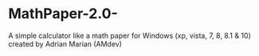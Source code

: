 # MathPaper-2.0-
A simple calculator like a math paper for Windows (xp, vista, 7, 8, 8.1 &amp; 10) created by Adrian Marian (AMdev)
